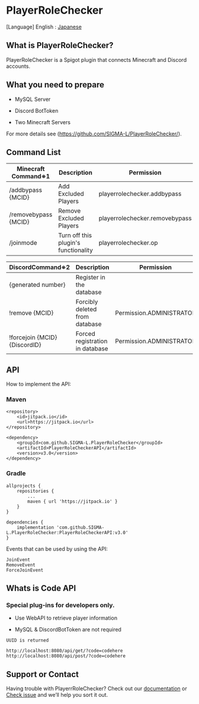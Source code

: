 # PlayerRoleChecker
[Language] English : [Japanese](https://rpc-mc.net/ja/)

## What is PlayerRoleChecker?

PlayerRoleChecker is a Spigot plugin that connects Minecraft and Discord accounts.

## What you need to prepare

- MySQL Server

- Discord BotToken

- Two Minecraft Servers


For more details see (https://github.com/SIGMA-L/PlayerRoleChecker/).

## Command List

| Minecraft Command※1             | Description | Permission |
|---------------------------| --- | --- |
| /addbypass {MCID}    | Add Excluded Players | playerrolechecker.addbypass |
| /removebypass {MCID} | Remove Excluded Players | playerrolechecker.removebypass |
| /joinmode                 | Turn off this plugin's functionality | playerrolechecker.op |

| DiscordCommand※2                      | Description | Permission |
|------------------------------------| --- | --- |
| {generated number}                          | Register in the database |  |
| !remove {MCID}                | Forcibly deleted from database | Permission.ADMINISTRATOR |
| !forcejoin {MCID} {DiscordID} | Forced registration in database | Permission.ADMINISTRATOR |

## API

How to implement the API:

### Maven

    <repository>
        <id>jitpack.io</id>
        <url>https://jitpack.io</url>
    </repository>

	<dependency>
	    <groupId>com.github.SIGMA-L.PlayerRoleChecker</groupId>
	    <artifactId>PlayerRoleCheckerAPI</artifactId>
	    <version>v3.0</version>
	</dependency>

### Gradle

    allprojects {
		repositories {
			...
			maven { url 'https://jitpack.io' }
		}
	}

    dependencies {
        implementation 'com.github.SIGMA-L.PlayerRoleChecker:PlayerRoleCheckerAPI:v3.0'
	}

Events that can be used by using the API:
    
    JoinEvent
    RemoveEvent
    ForceJoinEvent
    
## Whats is Code API

### Special plug-ins for developers only.

- Use WebAPI to retrieve player information

- MySQL & DiscordBotToken are not required

```
UUID is returned

http://localhost:8080/api/get/?code=codehere
http://localhost:8080/api/post/?code=codehere
```

## Support or Contact

Having trouble with PlayerrRoleChecker? Check out our [documentation](https://github.com/SIGMA-L/PlayerRoleChecker/wiki) or [Check issue](https://github.com/SIGMA-L/PlayerRoleChecker/issues) and we’ll help you sort it out.

